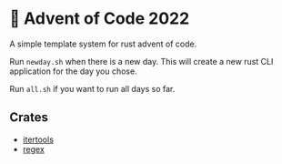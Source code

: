 
# 🎄 Advent of Code 2022

A simple template system for rust advent of code. 

Run `newday.sh` when there is a new day. This will create a new rust CLI application for the day you chose. 

Run `all.sh` if you want to run all days so far.


## Crates

-   [itertools](https://crates.io/crates/itertools)
-   [regex](https://crates.io/crates/regex)
